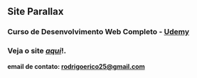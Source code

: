 ## Site Parallax
### Curso de Desenvolvimento Web Completo - [Udemy](https://www.udemy.com/course/web-completo/)
### Veja o site *[aqui]()*!.

**email de contato: rodrigoerico25@gmail.com**
